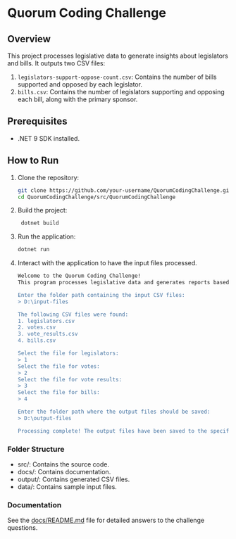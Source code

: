 # Quorum Coding Challenge

## Overview

This project processes legislative data to generate insights about legislators and bills. It outputs two CSV files:

1. `legislators-support-oppose-count.csv`: Contains the number of bills supported and opposed by each legislator.
2. `bills.csv`: Contains the number of legislators supporting and opposing each bill, along with the primary sponsor.

## Prerequisites

- .NET 9 SDK installed.

## How to Run

1. Clone the repository:

   ```bash
   git clone https://github.com/your-username/QuorumCodingChallenge.git
   cd QuorumCodingChallenge/src/QuorumCodingChallenge
   ```

2. Build the project:

   ```bash
    dotnet build
    ```

3. Run the application:

    ```bash
    dotnet run
    ```

4. Interact with the application to have the input files processed.

    ```bash
    Welcome to the Quorum Coding Challenge!
    This program processes legislative data and generates reports based on legislators' votes and bills.

    Enter the folder path containing the input CSV files:
    > D:\input-files

    The following CSV files were found:
    1. legislators.csv
    2. votes.csv
    3. vote_results.csv
    4. bills.csv

    Select the file for legislators:
    > 1
    Select the file for votes:
    > 2
    Select the file for vote results:
    > 3
    Select the file for bills:
    > 4

    Enter the folder path where the output files should be saved:
    > D:\output-files

    Processing complete! The output files have been saved to the specified folder.
    ```

### Folder Structure

- src/: Contains the source code.
- docs/: Contains documentation.
- output/: Contains generated CSV files.
- data/: Contains sample input files.

### Documentation

See the [docs/README.md](docs/README.md) file for detailed answers to the challenge questions.
